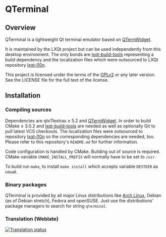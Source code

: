 # QTerminal

## Overview

QTerminal is a lightweight Qt terminal emulator based on [QTermWidget](https://github.com/lxqt/qtermwidget).

It is maintained by the LXQt project but can be used independently from this desktop environment. The only bonds are [lxqt-build-tools](https://github.com/lxqt/lxqt-build-tools) representing a build dependency and the localization files which were outsourced to LXQt repository [lxqt-l10n](https://github.com/lxqt/lxqt-l10n).

This project is licensed under the terms of the [GPLv2](https://www.gnu.org/licenses/gpl-2.0.en.html) or any later version. See the LICENSE file for the full text of the license.

## Installation

### Compiling sources

Dependencies are qtx11extras ≥ 5.2 and [QTermWidget](https://github.com/lxqt/qtermwidget).
In order to build CMake ≥ 3.0.2 and [lxqt-build-tools](https://github.com/lxqt/lxqt-build-tools) are needed as well as optionally Git to pull latest VCS checkouts. The localization files were outsourced to repository [lxqt-l10n](https://github.com/lxqt/lxqt-l10n) so the corresponding dependencies are needed, too. Please refer to this repository's `README.md` for further information.

Code configuration is handled by CMake. Building out of source is required. CMake variable `CMAKE_INSTALL_PREFIX` will normally have to be set to `/usr`.

To build run `make`, to install `make install` which accepts variable `DESTDIR` as usual.

### Binary packages

QTerminal is provided by all major Linux distributions like [Arch Linux](https://www.archlinux.org/packages/?q=qterminal), Debian (as of Debian stretch), Fedora and openSUSE.
Just use the distributions' package managers to search for string `qterminal`.


### Translation (Weblate)

<a href="https://weblate.lxqt.org/projects/lxqt/qterminal/">
<img src="https://weblate.lxqt.org/widgets/lxqt/-/qterminal/multi-auto.svg" alt="Translation status" />
</a>
